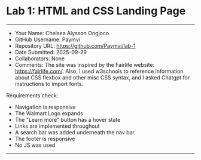 # Lab 1: HTML and CSS Landing Page

---

- Your Name: Chelsea Alysson Ongjoco
- GitHub Username: Paymvi
- Repository URL: https://github.com/Paymvi/lab-1
- Date Submitted: 2025-09-29
- Collaborators: None
- Comments: The site was inspired by the Fairlife website: https://fairlife.com/. Also, I used w3schools to reference information about CSS flexbox and other misc CSS syntax, and I asked Chatgpt for instructions to import fonts.


Requirements check:
- Navigation is responsive
- The Walmart Logo expands
- The "Learn more" button has a hover state
- Links are implemented throughout
- A search bar was added underneath the nav bar
- The footer is responsive
- No JS was used

---

